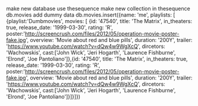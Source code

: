 make new database
  use thesequence
make new collection in thesequence
  db.movies
add dummy data
  db.movies.insert({name: 'me', playlists: [ {playlist:'Dumbmovies', movies: [ {id: '47540', title: 'The Matrix', in_theaters: true, release_date: '1999-03-30', rating: 'R', poster:'http://screencrush.com/files/2012/05/operation-movie-poster-fake.jpg', overview: 'Movie about red and blue pills', duration: '200Y', trailer: 'https://www.youtube.com/watch?v=dQw4w9WgXcQ', dircetors: 'Wachowskis', cast:['John Wick', 'Jeri Hogarth', 'Laurence Fishburne', 'Elrond', 'Joe Pantoliano']},{id: '47540', title: 'The Matrix', in_theaters: true, release_date: '1999-03-30', rating: 'R', poster:'http://screencrush.com/files/2012/05/operation-movie-poster-fake.jpg', overview: 'Movie about red and blue pills', duration: '200Y', trailer: 'https://www.youtube.com/watch?v=dQw4w9WgXcQ', dircetors: 'Wachowskis', cast:['John Wick', 'Jeri Hogarth', 'Laurence Fishburne', 'Elrond', 'Joe Pantoliano']}]}]})
